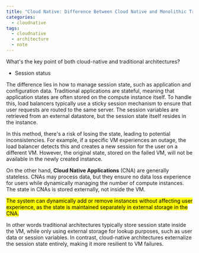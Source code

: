 ```yaml
---
title: "Cloud Native: Difference Between Cloud Native and Monolithic Traditional Architecture (modifying)"
categories:
  - cloudnative
tags:
  - cloudnative
  - architecture
  - note
---
```


What's the key point of both cloud-native and traditional architectures?

* Session status

The difference lies in how to manage session state, such as application and configuration data.
Traditional applications are stateful, meaning that application states are often stored on the compute instance itself. 
To handle this, load balancers typically use a sticky session mechanism to ensure that user requests are routed to the same server. The session variables are retrieved from an external datastore, but the session state itself resides in the instance.

In this method, there's a risk of losing the state, leading to potential inconsistencies. For example, if a specific VM experiences an outage, the load balancer detects this and creates a new session for the user on a different VM. However, the original state, stored on the failed VM, will not be available in the newly created instance.

On the other hand, **Cloud Native Applications** (CNA) are generally stateless. CNAs may process data, but they ensure no data loss experience for users while dynamically managing the number of compute instances. The state in CNAs is stored externally, not inside the VM. 

<mark>The system can dynamically add or remove instances without affecting user experience, as the state is maintained separately in external storage in the CNA.</mark>


In other words traditional architectures typically store session state inside the VM, while only using external storage for lookup purposes, such as user data or session variables. 
In contrast, cloud-native architectures externalize the session state entirely, making it more resilient to VM failures.